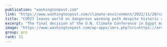 ```yaml
---
publication: "washingtonpost.com"
link: "https://www.washingtonpost.com/climate-environment/2022/11/20/cop27-climate-conference-deal-fund/"
title: "COP27 leaves world on dangerous warming path despite historic climate fund"
excerpt: "The final decision of the U.N. Climate Conference in Egypt made little progress on emissions-cutting measures that could avert worse disasters to come."
image: "https://www.washingtonpost.com/wp-apps/imrs.php?src=https://arc-anglerfish-washpost-prod-washpost.s3.amazonaws.com/public/I3IJMCUUJQB43MYAJABOEQOKOE.JPG&w=1440"
group: pro
rank: 11
---
```

